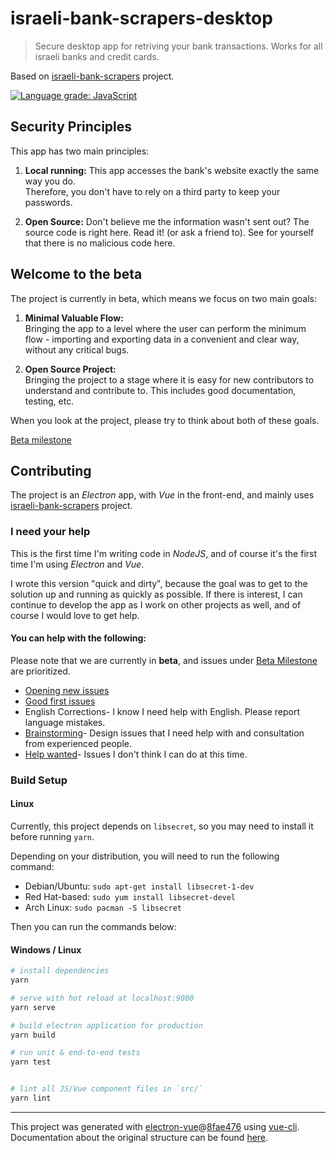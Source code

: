# israeli-bank-scrapers-desktop

> Secure desktop app for retriving your bank transactions. Works for all israeli banks and credit cards.

Based on [israeli-bank-scrapers](https://github.com/eshaham/israeli-bank-scrapers) project.

[![Language grade: JavaScript](https://img.shields.io/lgtm/grade/javascript/g/baruchiro/israeli-bank-scrapers-desktop.svg?logo=lgtm&logoWidth=18)](https://lgtm.com/projects/g/baruchiro/israeli-bank-scrapers-desktop/context:javascript)

## Security Principles

This app has two main principles:

1. **Local running:** This app accesses the bank's website exactly the same way you do.  
Therefore, you don't have to rely on a third party to keep your passwords.

2. **Open Source:** Don't believe me the information wasn't sent out?
The source code is right here. Read it! (or ask a friend to). See for yourself that there is no malicious code here.

## Welcome to the beta

The project is currently in beta, which means we focus on two main goals:

1. **Minimal Valuable Flow:**  
Bringing the app to a level where the user can perform the minimum flow - importing and exporting data in a convenient and clear way, without any critical bugs.

2. **Open Source Project:**  
Bringing the project to a stage where it is easy for new contributors to understand and contribute to. This includes good documentation, testing, etc.

When you look at the project, please try to think about both of these goals.

[Beta milestone](https://github.com/baruchiro/israeli-bank-scrapers-desktop/issues?q=is%3Aopen+is%3Aissue+milestone%3ABeta)

## Contributing

The project is an *Electron* app, with *Vue* in the front-end, and mainly uses [israeli-bank-scrapers](https://github.com/eshaham/israeli-bank-scrapers) project.

### I need your help

This is the first time I'm writing code in *NodeJS*, and of course it's the first time I'm using *Electron* and *Vue*.

I wrote this version "quick and dirty", because the goal was to get to the solution up and running as quickly as possible. If there is interest, I can continue to develop the app as I work on other projects as well, and of course I would love to get help.

#### You can help with the following:

Please note that we are currently in **beta**, and issues under [Beta Milestone](https://github.com/baruchiro/israeli-bank-scrapers-desktop/issues?q=is%3Aopen+is%3Aissue+milestone%3ABeta) are prioritized.

- [Opening new issues](https://github.com/baruchiro/israeli-bank-scrapers-desktop/issues/new)
- [Good first issues](https://github.com/baruchiro/israeli-bank-scrapers-desktop/contribute)
- English Corrections- I know I need help with English. Please report language mistakes.
- [Brainstorming](https://github.com/baruchiro/israeli-bank-scrapers-desktop/issues?utf8=%E2%9C%93&q=is%3Aopen+is%3Aissue+label%3Abrainstorming+)- Design issues that I need help with and consultation from experienced people.
- [Help wanted](https://github.com/baruchiro/israeli-bank-scrapers-desktop/issues?q=is%3Aopen+is%3Aissue+label%3A%22help+wanted%22)- Issues I don't think I can do at this time.

### Build Setup

#### Linux

Currently, this project depends on `libsecret`, so you may need to install it before running `yarn`.

Depending on your distribution, you will need to run the following command:

* Debian/Ubuntu: `sudo apt-get install libsecret-1-dev`
* Red Hat-based: `sudo yum install libsecret-devel`
* Arch Linux: `sudo pacman -S libsecret`

Then you can run the commands below:

#### Windows / Linux
``` bash
# install dependencies
yarn

# serve with hot reload at localhost:9080
yarn serve

# build electron application for production
yarn build

# run unit & end-to-end tests
yarn test


# lint all JS/Vue component files in `src/`
yarn lint

```

---

This project was generated with [electron-vue](https://github.com/SimulatedGREG/electron-vue)@[8fae476](https://github.com/SimulatedGREG/electron-vue/tree/8fae4763e9d225d3691b627e83b9e09b56f6c935) using [vue-cli](https://github.com/vuejs/vue-cli). Documentation about the original structure can be found [here](https://simulatedgreg.gitbooks.io/electron-vue/content/index.html).
